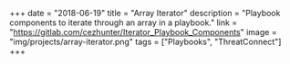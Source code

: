 +++
date = "2018-06-19"
title = "Array Iterator"
description = "Playbook components to iterate through an array in a playbook."
link = "https://gitlab.com/cezhunter/Iterator_Playbook_Components"
image = "img/projects/array-iterator.png"
tags = ["Playbooks", "ThreatConnect"]
+++
